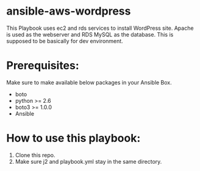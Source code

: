 # ansible-aws-wordpress
This Playbook uses ec2 and rds services to install WordPress site. Apache is used as the webserver and RDS MySQL as the database.
This is supposed to be basically for dev environment.

# Prerequisites:
Make sure to make available below packages in your Ansible Box. 


* boto
* python >= 2.6
* boto3 >= 1.0.0
* Ansible

# How to use this playbook:

1. Clone this repo.
2. Make sure j2 and playbook.yml stay in the same directory. 

